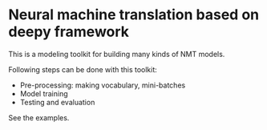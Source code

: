 # Neural machine translation based on deepy framework

This is a modeling toolkit for building many kinds of NMT models.

Following steps can be done with this toolkit:

- Pre-processing: making vocabulary, mini-batches
- Model training
- Testing and evaluation


See the examples.